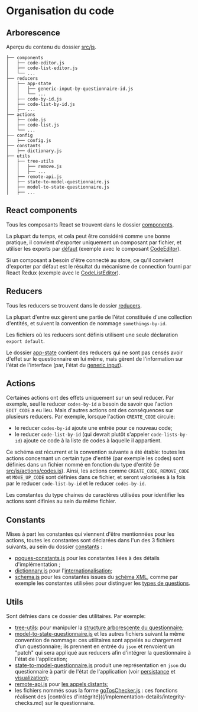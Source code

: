 # Organisation du code

## Arborescence

Aperçu du contenu du dossier [src/js](https://github.com/InseeFr/Pogues/tree/master/src/js).

```
├── components
│   ├── code-editor.js
│   ├── code-list-editor.js
│   └── ...
├── reducers
│   ├── app-state
│   │   ├── generic-input-by-questionnaire-id.js
│   │   └── ...
│   ├── code-by-id.js
│   ├── code-list-by-id.js
│   ├── ...
├── actions
│   ├── code.js
│   ├── code-list.js
│   └── ...
├── config
│   ├── config.js
├── constants
│   ├── dictionary.js
├── utils
│   ├── tree-utils
│   │   ├── remove.js
│   │   ├── ...
│   ├── remote-api.js
│   ├── state-to-model-questionnaire.js
│   ├── model-to-state-questionnaire.js
│   ├── ...

```

## React components

Tous les composants React se trouvent dans le dossier [components](https://github.com/InseeFr/Pogues/tree/master/src/js/components).

La plupart du temps, et cela peut être considéré comme une bonne pratique, il convient d'exporter uniquement un composant par fichier, et utiliser les exports par [défaut](/javascript/syntax.md#export-and-import) (exemple avec le composant [CodeEditor](https://github.com/InseeFr/Pogues/blob/ab5a24ad74886d126b3c2e7be849d4357b0efa85/src/js/components/code-editor.js#L7)).

Si un composant a besoin d'être connecté au store, ce qu'il convient d'exporter par défaut est le résultat du mécanisme de connection fourni par React Redux (exemple avec le [CodeListEditor](https://github.com/InseeFr/Pogues/blob/ab5a24ad74886d126b3c2e7be849d4357b0efa85/src/js/components/code-list-editor.js#L103)).

## Reducers

Tous les reducers se trouvent dans le dossier [reducers](https://github.com/InseeFr/Pogues/tree/ab5a24ad74886d126b3c2e7be849d4357b0efa85/src/js/reducers).

La plupart d'entre eux gèrent une partie de l'état constituée d'une collection d'entités, et suivent la convention de nommage `somethings-by-id`.

Les fichiers où les reducers sont définis utilisent une seule déclaration `export default`.

Le dossier [app-state](https://github.com/InseeFr/Pogues/tree/master/src/js/reducers/app-state) contient des reducers qui ne sont pas censés avoir d'effet sur le questionnaire en lui même, mais gèrent de l'information sur l'état de l'interface (par, l'état du [generic input](https://github.com/InseeFr/Pogues/blob/master/src/js/reducers/app-state/generic-input-by-questionnaire-id.js)).

## Actions

Certaines actions ont des effets uniquement sur un seul reducer. Par exemple, seul le reducer `codes-by-id` a besoin de savoir que l'action `EDIT_CODE`  a eu lieu. Mais d'autres actions ont des conséquences sur plusieurs reducers. Par exemple, lorsque l'action `CREATE_CODE` circule:
- le reducer `codes-by-id` ajoute une entrée pour ce nouveau code;
- le reducer `code-list-by-id` (qui devrait plutôt s'appeler  `code-lists-by-id`) ajoute ce code à la liste de codes à laquelle il appartient.

Ce schéma est récurrent  et la convention suivante a été étable: toutes les actions concernant un certain type d'entité (par exemple les codes) sont définies dans un fichier nommé en fonction du type d'entité (ie [src/js/actions/codes.js](https://github.com/InseeFr/Pogues/blob/master/src/js/actions/code.js)). Ainsi, les actions comme `CREATE_CODE`, `REMOVE_CODE` et `MOVE_UP_CODE` sont définies dans ce fichier, et seront valorisées à la fois par le reducer `code-list-by-id` et le reducer `codes-by-id`.

Les constantes du type chaines de caractères utilisées pour identifier les actions sont difinies au sein du même fichier.

## Constants

Mises à part les constantes qui viennent d'être mentionnées pour les actions, toutes les constantes sont déclarées dans l'un des 3 fichiers suivants, au sein du dossier [constants](https://github.com/InseeFr/Pogues/tree/master/src/js/constants) : 
- [pogues-constants.js](https://github.com/InseeFr/Pogues/blob/master/src/js/constants/pogues-constants.js) pour les constantes liées à des détails d'implémentation ;
- [dictionnary.js](https://github.com/InseeFr/Pogues/blob/master/src/js/constants/dictionary.js) pour l'[internationalisation](/application/internationalization.md);
- [schema.js](
https://github.com/InseeFr/Pogues/blob/master/src/js/constants/schema.js) pour les constantes issues du [schéma XML](/remote-apis/schema.md), comme par exemple les constantes utilisées pour distinguer les [types de questions](https://github.com/InseeFr/Pogues-Model/blob/53c6151a237ed74d4e655b137a8e55735f141d96/src/main/resources/xsd/Questionnaire.xsd#L321-L328).

## Utils

Sont défnies dans ce dossier des utilitaires. Par exemple:
- [tree-utils](https://github.com/InseeFr/Pogues/tree/master/src/js/utils/tree-utils): pour manipuler la [structure arborescente du questionnaire](/implementation-details//questionnaire-structure.md);
- [model-to-state-questionnaire.js](https://github.com/InseeFr/Pogues/blob/master/src/js/utils/model-to-state-questionnaire.js) et les autres fichiers suivant la même convention de nommage: ces utilitaires sont appelés au chargement d'un questionnaire; ils prennent en entrée du `json` et renvoient un "patch" qui sera appliqué aux reducers afin d'intégrer la questionnaire à l'état de l'application;
- [state-to-model-questionnaire.js](https://github.com/InseeFr/Pogues/blob/master/src/js/utils/state-to-model-questionnaire.js) produit une représentation en `json` du questionnaire à partir de l'état de l'application (voir [persistance](/remote-apis/persistence.md) et [visualization](/remote-apis/visualization.md));
- [remote-api.js](https://github.com/InseeFr/Pogues/blob/master/src/js/utils/remote-api.js) pour [les appels distants](/remote-apis/implementation.md);
- les fichiers nommés sous la forme [goTosChecker.js](https://github.com/InseeFr/Pogues/blob/master/src/js/utils/goTosChecker.js) : ces fonctions réalisent des [contrôles d'intégrité]((/implementation-details/integrity-checks.md) sur le questionnaire.